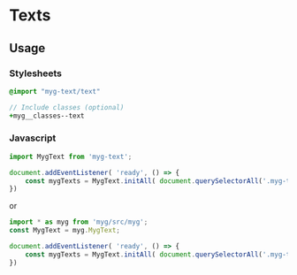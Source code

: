 # Texts

## Usage

### Stylesheets

```sass
@import "myg-text/text"

// Include classes (optional)
+myg__classes--text
```

### Javascript

```js
import MygText from 'myg-text';

document.addEventListener( 'ready', () => {
    const mygTexts = MygText.initAll( document.querySelectorAll('.myg-text'), {} );
})
```

or

```js
import * as myg from 'myg/src/myg';
const MygText = myg.MygText;

document.addEventListener( 'ready', () => {
    const mygTexts = MygText.initAll( document.querySelectorAll('.myg-text'), {} );
})
```
